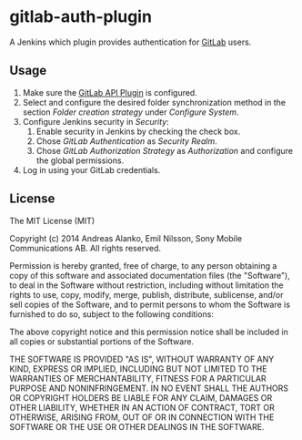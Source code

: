 # gitlab-auth-plugin

A Jenkins which plugin provides authentication for [GitLab][] users.

## Usage

1. Make sure the [GitLab API Plugin][] is configured.
2. Select and configure the desired folder synchronization method in the section *Folder creation strategy* under
*Configure System*.
3. Configure Jenkins security in *Security*:
    1. Enable security in Jenkins by checking the check box.
    2. Chose *GitLab Authentication* as *Security Realm*.
    3. Chose *GitLab Authorization Strategy* as *Authorization* and configure the global permissions.
4. Log in using your GitLab credentials.

## License

The MIT License (MIT)

Copyright (c) 2014 Andreas Alanko, Emil Nilsson, Sony Mobile Communications AB.
All rights reserved.

Permission is hereby granted, free of charge, to any person obtaining a copy
of this software and associated documentation files (the "Software"), to deal
in the Software without restriction, including without limitation the rights
to use, copy, modify, merge, publish, distribute, sublicense, and/or sell
copies of the Software, and to permit persons to whom the Software is
furnished to do so, subject to the following conditions:

The above copyright notice and this permission notice shall be included in
all copies or substantial portions of the Software.

THE SOFTWARE IS PROVIDED "AS IS", WITHOUT WARRANTY OF ANY KIND, EXPRESS OR
IMPLIED, INCLUDING BUT NOT LIMITED TO THE WARRANTIES OF MERCHANTABILITY,
FITNESS FOR A PARTICULAR PURPOSE AND NONINFRINGEMENT. IN NO EVENT SHALL THE
AUTHORS OR COPYRIGHT HOLDERS BE LIABLE FOR ANY CLAIM, DAMAGES OR OTHER
LIABILITY, WHETHER IN AN ACTION OF CONTRACT, TORT OR OTHERWISE, ARISING FROM,
OUT OF OR IN CONNECTION WITH THE SOFTWARE OR THE USE OR OTHER DEALINGS IN
THE SOFTWARE.

[GitLab]:               https://www.gitlab.com/
[GitLab API Plugin]:    https://github.com/jenkinsci/gitlab-api-plugin